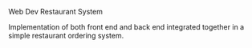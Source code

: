 Web Dev Restaurant System

Implementation of both front end and back end integrated together in a simple restaurant ordering system.

